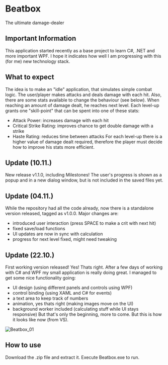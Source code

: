 # Beatbox
The ultimate damage-dealer

## Important Information

This application started recently as a base project to learn C#, .NET and more important WPF.
I hope it indicates how well I am progressing with this (for me) new technology stack.

## What to expect

The idea is to make an "idle" application, that simulates simple combat logic.
The user/player makes attacks and deals damage with each hit.
Also, there are some stats available to change the behaviour (see below).
When reaching an amount of damage dealt, he reaches next level.
Each level-up grants one "skill-point" that can be spent into one of these stats:
- Attack Power: increases damage with each hit
- Critical Strike Rating: improves chance to get double damage with a strike
- Haste Rating: reduces time between attacks
For each level-up there is a higher value of damage dealt required, therefore the player must decide how to improve his stats more efficient.

## Update (10.11.)

New release v1.1.0, including Milestones!
The user's progress is shown as a popup and in a new dialog window, but is not included in the saved files yet.

## Update (04.11.)

While the repository had all the code already, now there is a standalone version released, tagged as v1.0.0.
Major changes are:
- introduced user interaction (press SPACE to make a crit with next hit)
- fixed save/load functions
- UI updates are now in sync with calculation
- progress for next level fixed, might need tweaking

## Update (22.10.)

First working version released!
Yes! Thats right. After a few days of working with C# and WPF my small application is really doing great.
I managed to get some nice functionality going:
- UI design (using different panels and controls using WPF)
- control binding (using XAML and C# for events)
- a text area to keep track of numbers
- animation, yes thats right (making images move on the UI)
- background worker included (calculating stuff while UI stays responsive)
But that's only the beginning, more to come. But this is how it looks like now (from VS).

![Beatbox_01](https://user-images.githubusercontent.com/55158774/96895948-45dd3000-148d-11eb-91af-6b77ffb3cbe5.png)

## How to use

Download the .zip file and extract it.
Execute Beatbox.exe to run.

